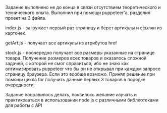 Задание выполнено не до конца в связи отсутствием теоретического и технического опыта.
Выполнил при помощи puppeteer'a, разделил проект на 3 файла.

index.js - загружает первый раз страницу и берет артикулы и ссылки из карточек.

getArt.js - получает все артикулы из атрибутов href

stock.js - поочередно получает все размеры указанные на странице товара.
  Получение размеров всех товаров и оказалось сложной задачей, с которой не смог справиться, 
    ибо не знаю как оптимизировать puppeteer что бы он не открывал при каждом запросе страницу браузера.
      Если это вообще возможо. Принял решение при помощи цикла for получить данные первых 3 товаров в порядке очередности.

Задание понравилось делать, появилось желание изучать и практиковаться в использовании node js с различными библеотеками для работы с API
      
